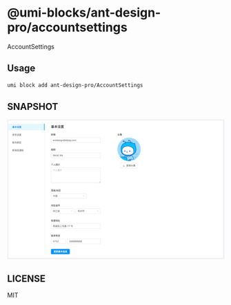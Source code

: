 # @umi-blocks/ant-design-pro/accountsettings

AccountSettings

## Usage

```sh
umi block add ant-design-pro/AccountSettings
```

## SNAPSHOT

![SNAPSHOT](./snapshot.png)

## LICENSE

MIT
